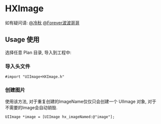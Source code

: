 # HXImage

如有疑问请: [@冷秋](http://www.weibo.com/magicunique) [@Forever波波哥哥](http://weibo.com/u/2336714285)

## Usage 使用

选择任意 Plan 目录, 导入到工程中:

### 导入头文件
```objc
#import "UIImage+HXImage.h"
```

### 创建图片

使用该方法, 对于重复创建的ImageName仅仅只会创建一个 UIImage 对象, 对于不需要的Image会自动销毁.

```objc
UIImage *image = [UIImage hx_imageNamed:@"image"];
```